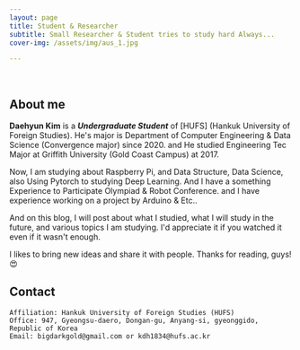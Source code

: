 ```yaml
---
layout: page
title: Student & Researcher
subtitle: Small Researcher & Student tries to study hard Always...
cover-img: /assets/img/aus_1.jpg

---
```


<br/>

## About me

**Daehyun Kim** is a **_Undergraduate Student_** of [HUFS] (Hankuk University of Foreign Studies). He's major is Department of Computer Engineering & Data Science (Convergence major) since 2020. and He studied Engineering Tec Major at Griffith University (Gold Coast Campus) at 2017. 

Now, I am studying about Raspberry Pi, and Data Structure, Data Science, also Using Pytorch to studying Deep Learning. And I have a something Experience to Participate Olympiad & Robot Conference. and I have experience working on a project by Arduino & Etc..

And on this blog, I will post about what I studied, what I will study in the future, and various topics I am studying. I'd appreciate it if you watched it even if it wasn't enough.

I likes to bring new ideas and share it with people. Thanks for reading, guys! &#128525;

## Contact

```
Affiliation: Hankuk University of Foreign Studies (HUFS)
Office: 947, Gyeongsu-daero, Dongan-gu, Anyang-si, gyeonggido, Republic of Korea
Email: bigdarkgold@gmail.com or kdh1834@hufs.ac.kr
```
